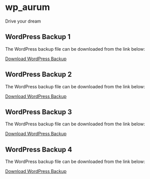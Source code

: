 # wp_aurum
Drive your dream


## WordPress Backup 1
The WordPress backup file can be downloaded from the link below:

[Download WordPress Backup](https://drive.google.com/file/d/YOUR_FILE_ID/view?usp=sharing)

## WordPress Backup 2
The WordPress backup file can be downloaded from the link below:

[Download WordPress Backup](https://drive.google.com/file/d/1CHVcWejElychvsPhk_2wa0XpwtfkUvqZ/view?usp=drive_link)

## WordPress Backup 3
The WordPress backup file can be downloaded from the link below:

[Download WordPress Backup](https://drive.google.com/file/d/1Kz6OLZ-t-r1UZRMM-0xJYg956zaC1CD_/view?usp=drive_link)

## WordPress Backup 4
The WordPress backup file can be downloaded from the link below:

[Download WordPress Backup](https://drive.google.com/file/d/1Kz6OLZ-t-r1UZRMM-0xJYg956zaC1CD_/view?usp=drive_link)



